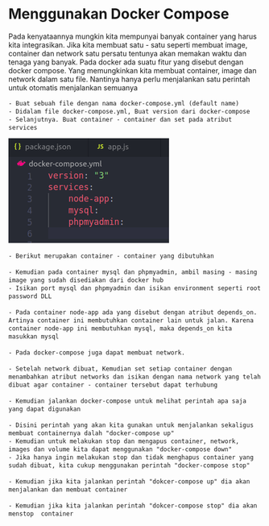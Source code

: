 # Menggunakan Docker Compose

Pada kenyataannya mungkin kita mempunyai banyak container yang harus kita integrasikan. Jika kita membuat satu - satu seperti membuat image, container dan network satu persatu tentunya akan memakan waktu dan tenaga yang banyak. Pada docker ada suatu fitur yang disebut dengan docker compose. Yang memungkinkan kita membuat container, image dan network dalam satu file. Nantinya hanya perlu menjalankan satu perintah untuk otomatis menjalankan semuanya

    - Buat sebuah file dengan nama docker-compose.yml (default name)
    - Didalam file docker-compose.yml, Buat version dari docker-compose
    - Selanjutnya. Buat container - container dan set pada atribut services

![Create Version](./asset/img/create-version.png)
        
    - Berikut merupakan container - container yang dibutuhkan

    - Kemudian pada container mysql dan phpmyadmin, ambil masing - masing image yang sudah disediakan dari docker hub
    - Isikan port mysql dan phpmyadmin dan isikan environment seperti root password DLL

    - Pada container node-app ada yang disebut dengan atribut depends_on. Artinya container ini membutuhkan container lain untuk jalan. Karena container node-app ini membutuhkan mysql, maka depends_on kita masukkan mysql

    - Pada docker-compose juga dapat membuat network.

    - Setelah network dibuat, Kemudian set setiap container dengan menambahkan atribut networks dan isikan dengan nama network yang telah dibuat agar container - container tersebut dapat terhubung

    - Kemudian jalankan docker-compose untuk melihat perintah apa saja yang dapat digunakan

    - Disini perintah yang akan kita gunakan untuk menjalankan sekaligus membuat containernya dalah "docker-compose up"
    - Kemudian untuk melakukan stop dan mengapus container, network, images dan volume kita dapat menggunakan "docker-compose down"
    - Jika hanya ingin melakukan stop dan tidak menghapus container yang sudah dibuat, kita cukup menggunakan perintah "docker-compose stop"

    - Kemudian jika kita jalankan perintah "dokcer-compose up" dia akan menjalankan dan membuat container

    - Kemudian jika kita jalankan perintah "dokcer-compose stop" dia akan menstop  container

